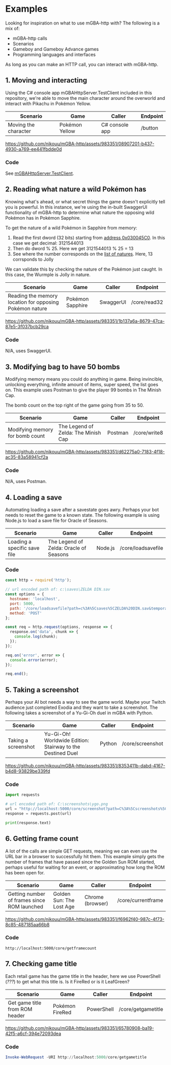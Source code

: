# Examples

Looking for inspiration on what to use mGBA-http with? The following is a mix of:
- mGBA-http calls
- Scenarios
- Gameboy and Gameboy Advance games
- Programming languages and interfaces

As long as you can make an HTTP call, you can interact with mGBA-http.

## 1. Moving and interacting

Using the C# console app mGBAHttpServer.TestClient included in this repository, we're able to move the main character around the overworld and interact with Pikachu in Pokémon Yellow.

| Scenario             | Game           | Caller         | Endpoint |
| -------------------- | -------------- | -------------- | -------- |
| Moving the character | Pokémon Yellow | C# console app | /button  |

https://github.com/nikouu/mGBA-http/assets/983351/08907201-b437-4930-a769-ee441fbdde0d

### Code
See [mGBAHttpServer.TestClient](../src/mGBAHttpServer.TestClient).

## 2. Reading what nature a wild Pokémon has

Knowing what's ahead, or what secret things the game doesn't explicitly tell you is powerful. In this instance, we're using the in-built SwaggerUI functionality of mGBA-http to determine what nature the opposing wild Pokémon has in Pokémon Sapphire.

To get the nature of a wild Pokémon in Sapphire from memory:
1. Read the first dword (32 bits) starting from [address 0x030045C0](https://bulbapedia.bulbagarden.net/wiki/Pok%C3%A9mon_data_structure_(Generation_III)#Data_location). In this case we get decimal: 3121544013
2. Then do dword % 25. Here we get 3121544013 % 25 = 13
3. See where the number corresponds on the [list of natures](https://bulbapedia.bulbagarden.net/wiki/Nature#List_of_Natures). Here, 13 corrsponds to Jolly

We can validate this by checking the nature of the Pokémon just caught. In this case, the Wurmple is Jolly in nature.

| Scenario                                                | Game             | Caller    | Endpoint     |
| ------------------------------------------------------- | ---------------- | --------- | ------------ |
| Reading the memory location for opposing Pokémon nature | Pokémon Sapphire | SwaggerUI | /core/read32 |

https://github.com/nikouu/mGBA-http/assets/983351/1b137a6a-8679-47ca-87e5-3f037bcb29ca

### Code
N/A, uses SwaggerUI.

## 3. Modifying bag to have 50 bombs 
Modifying memory means you could do anything in game. Being invincible, unlocking everything, infinite amount of items, super speed, the list goes on. This example uses Postman to give the player 99 bombs in The Minish Cap. 

The bomb count on the top right of the game going from 35 to 50.

| Scenario                        | Game                                | Caller  | Endpoint     |
| ------------------------------- | ----------------------------------- | ------- | ------------ |
| Modifying memory for bomb count | The Legend of Zelda: The Minish Cap | Postman | /core/write8 |

https://github.com/nikouu/mGBA-http/assets/983351/d62275a0-7183-4f18-ac35-83a58941cf2a

### Code
N/A, uses Postman.

## 4. Loading a save
Automating loading a save after a savestate goes awry. Perhaps your bot needs to reset the game to a known state. The following example is using Node.js to load a save file for Oracle of Seasons. 

| Scenario                     | Game                                   | Caller  | Endpoint           |
| ---------------------------- | -------------------------------------- | ------- | ------------------ |
| Loading a specific save file | The Legend of Zelda: Oracle of Seasons | Node.js | /core/loadsavefile |

### Code
```javascript
const http = require('http');

// url encoded path of: c:\saves\ZELDA DIN.sav
const options = {
  hostname: 'localhost',
  port: 5000,
  path: '/core/loadsavefile?path=c%3A%5Csaves%5CZELDA%20DIN.sav&temporary=true',
  method: 'POST'
};

const req = http.request(options, response => {
  response.on('data', chunk => {
    console.log(chunk);
  });
});

req.on('error', error => {
  console.error(error);
});

req.end();
```

## 5. Taking a screenshot
Perhaps your AI bot needs a way to see the game world. Maybe your Twitch audience just completed Exodia and they want to take a screenshot. The following takes a screenshot of a Yu-Gi-Oh duel in mGBA with Python.

| Scenario            | Game                                                       | Caller | Endpoint         |
| ------------------- | ---------------------------------------------------------- | ------ | ---------------- |
| Taking a screenshot | Yu-Gi-Oh! Worldwide Edition: Stairway to the Destined Duel | Python | /core/screenshot |

https://github.com/nikouu/mGBA-http/assets/983351/8353411b-dabd-4167-b4d8-93829be339fd

### Code
```python
import requests

# url encoded path of: C:\screenshots\ygo.png
url = "http://localhost:5000/core/screenshot?path=C%3A%5Cscreenshots%5Cygo.png"
response = requests.post(url)

print(response.text)
```

## 6. Getting frame count

A lot of the calls are simple GET requests, meaning we can even use the URL bar in a browser to successfully hit them. This example simply gets the number of frames that have passed since the Golden Sun ROM started, perhaps useful for waiting for an event, or approximating how long the ROM has been open for.

| Scenario                                    | Game                     | Caller           | Endpoint            |
| ------------------------------------------- | ------------------------ | ---------------- | ------------------- |
| Getting number of frames since ROM launched | Golden Sun: The Lost Age | Chrome (browser) | /core/currentframe  |

https://github.com/nikouu/mGBA-http/assets/983351/f6962f40-987c-4f73-8c85-487185aa66b8

### Code
```
http://localhost:5000/core/getframecount
```

## 7. Checking game title

Each retail game has the game title in the header, here we use PowerShell (*???*) to get what this title is. Is it FireRed or is it LeafGreen?

| Scenario                       | Game            | Caller     | Endpoint           |
| ------------------------------ | --------------- | ---------- | ------------------ |
| Get game title from ROM header | Pokémon FireRed | PowerShell | /core/getgametitle |

https://github.com/nikouu/mGBA-http/assets/983351/65780908-ba19-42f5-a6cf-394e72093dea

### Code
```powershell
Invoke-WebRequest -URI http://localhost:5000/core/getgametitle
```
